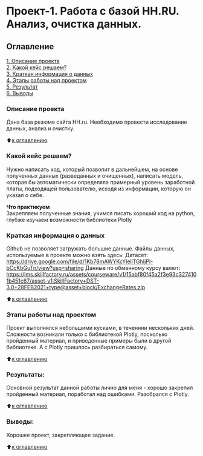 # Проект-1. Работа с базой HH.RU. Анализ, очистка данных.

## Оглавление  
[1. Описание проекта](README.md#Описание-проекта)  
[2. Какой кейс решаем?](README.md#Какой-кейс-решаем)  
[3. Краткая информация о данных](README.md#Краткая-информация-о-данных)  
[4. Этапы работы над проектом](README.md#Этапы-работы-над-проектом)  
[5. Результат](README.md#Результат)    
[6. Выводы](README.md#Выводы) 

### Описание проекта    
Дана база резюме сайта HH.ru. Необходимо провести исследование данных, анализ и очистку.

:arrow_up:[к оглавлению](README.md#Оглавление)


### Какой кейс решаем?    
Нужно написать код, который позволит в дальнейшем, на основе полученных данных (разведанных и очищенных), написать модель, которая бы автоматически определяла примерный уровень заработной платы, подходящей пользователю, исходя из информации, которую он указал о себе.

**Что практикуем**     
Закрепляем полученные знания, учимся писать хороший код на python, глубже изучаем возможности библиотеки Plotly


### Краткая информация о данных
Github не позволяет загружать большие данные.
Файлы данных, используемые в проекте можно взять здесь:
Датасет: https://drive.google.com/file/d/1Kb78mAWYKcYlellTGhIjPI-bCcKbGuTn/view?usp=sharing
Данные по обменному курсу валют: https://lms.skillfactory.ru/assets/courseware/v1/15abf80f45a2f3e93c3274101b451c67/asset-v1:SkillFactory+DST-3.0+28FEB2021+type@asset+block/ExchangeRates.zip

:arrow_up:[к оглавлению](README.md#Оглавление)

### Этапы работы над проектом  
Проект выполнялся небольшими кусками, в теченнии нескольких дней. Сложности возникали только с библиотекой Plotly, посколько пройденный материал, и приведенные примеры были в другой библиотеке. А с Plotly пришлось разбираться самому.

:arrow_up:[к оглавлению](README.md#Оглавление)


### Результаты:  
Основной результат данной работы лично для меня - хорошо закрепил пройденный материал, поработал над ошибками. Разобрался с Plotly.

:arrow_up:[к оглавлению](README.md#Оглавление)


### Выводы:  
Хорошее проект, закрепляющее задание.

:arrow_up:[к оглавлению](README.md#Оглавление)